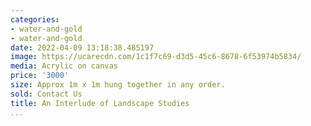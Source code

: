 ```yaml
---
categories:
- water-and-gold
- water-and-gold
date: 2022-04-09 13:18:38.485197
image: https://ucarecdn.com/1c1f7c69-d3d5-45c6-8678-6f53974b5834/
media: Acrylic on canvas
price: '3000'
size: Approx 1m x 1m hung together in any order.
sold: Contact Us
title: An Interlude of Landscape Studies
...
```

